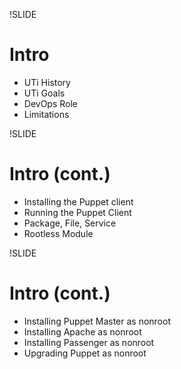 !SLIDE

# Intro

* UTi History
* UTi Goals
* DevOps Role
* Limitations

!SLIDE

# Intro (cont.)

* Installing the Puppet client
* Running the Puppet Client
* Package, File, Service
* Rootless Module

!SLIDE

# Intro (cont.)

* Installing Puppet Master as nonroot
* Installing Apache as nonroot
* Installing Passenger as nonroot
* Upgrading Puppet as nonroot

